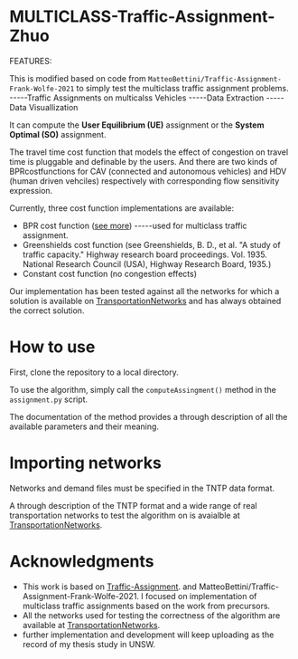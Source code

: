 # MULTICLASS-Traffic-Assignment-Zhuo
FEATURES:

This is modified based on code from `MatteoBettini/Traffic-Assignment-Frank-Wolfe-2021` to simply test the multiclass traffic assignment problems.
-----Traffic Assignments on multicalss Vehicles
-----Data Extraction
-----Data Visuallization

It can compute the **User Equilibrium (UE)** assignment or the **System Optimal (SO)** assignment.

The travel time cost function that models the effect of congestion on travel time is pluggable and definable by the users. And there are two kinds of BPRcostfunctions for CAV (connected and autonomous vehicles) and HDV (human driven vehciles) respectively with corresponding flow sensitivity expression.

Currently, three cost function implementations are available:
* BPR cost function ([see more](https://rdrr.io/rforge/travelr/man/bpr.function.html)) -----used for multiclass traffic assignment.
* Greenshields cost function (see Greenshields, B. D., et al. "A study of traffic capacity." Highway research board proceedings. Vol. 1935. National Research Council (USA), Highway Research Board, 1935.)
* Constant cost function (no congestion effects)

Our implementation has been tested against all the networks for which a solution is available on [TransportationNetworks](https://github.com/bstabler/TransportationNetworks) and has always obtained the correct solution.

# How to use

First, clone the repository to a local directory.

To use the algorithm, simply call the `computeAssingment()` method in the `assignment.py` script.

The documentation of the method provides a through description of all the available parameters and their meaning.

# Importing networks
 Networks and demand files must be specified in the TNTP data format.
 
 A through description of the TNTP format and a wide range of real transportation networks to test the algorithm on is avaialble at [TransportationNetworks](https://github.com/bstabler/TransportationNetworks).

 
 # Acknowledgments
 
* This work is based on [Traffic-Assignment](https://github.com/prameshk/Traffic-Assignment). and MatteoBettini/Traffic-Assignment-Frank-Wolfe-2021.  I focused on implementation of multiclass traffic assignments based on the work from precursors.
* All the networks used for testing the correctness of the algorithm are available at [TransportationNetworks](https://github.com/bstabler/TransportationNetworks).
* further implementation and development will keep uploading as the record of my thesis study in UNSW.
